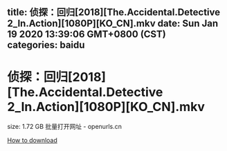 
title: 侦探：回归[2018][The.Accidental.Detective 2_In.Action][1080P][KO_CN].mkv
date: Sun Jan 19 2020 13:39:06 GMT+0800 (CST)    
categories: baidu
---

# 侦探：回归[2018][The.Accidental.Detective 2_In.Action][1080P][KO_CN].mkv
size: 1.72 GB
 批量打开网址 - openurls.cn
 

[How to download](https://bpcam.bemobtrk.com/go/2ceec3aa-1ca2-46d6-b9ff-aaa5c184517c?jno=894)